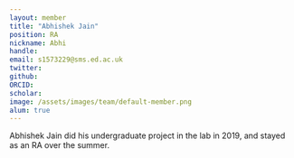 ```yaml
---
layout: member
title: "Abhishek Jain"
position: RA
nickname: Abhi
handle: 
email: s1573229@sms.ed.ac.uk
twitter: 
github: 
ORCID: 
scholar: 
image: /assets/images/team/default-member.png
alum: true
---
```


Abhishek Jain did his undergraduate project in the lab in 2019, and stayed as an RA over the summer.

